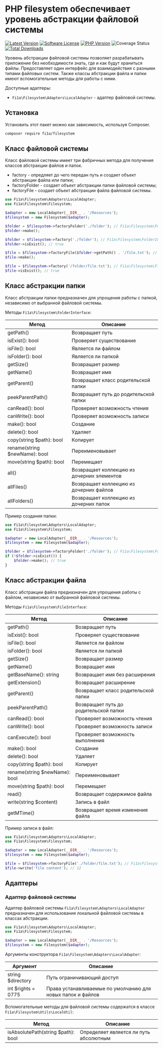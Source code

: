# PHP filesystem обеспечивает уровень абстракции файловой системы

[![Latest Version][badge-release]][packagist]
[![Software License][badge-license]][license]
[![PHP Version][badge-php]][php]
![Coverage Status][badge-coverage]
[![Total Downloads][badge-downloads]][downloads]

Уровень абстракции файловой системы позволяет разрабатывать приложение без необходимости знать,
где и как будут храниться файлы. Предоставляет один интерфейс для взаимодействия с разными типами файловых систем.
Также классы абстракции файла и папки имеют вспомогательные методы для работы с ними.

Доступные адаптеры:

- `Fi1a\Filesystem\Adapters\LocalAdapter` - адаптер файловой системы.

## Установка

Установить этот пакет можно как зависимость, используя Composer.

``` bash
composer require fi1a/filesystem
```

## Класс файловой системы

Класс файловой системы имеет три фабричных метода для получения классов абстракции файлов и папок.

- factory - опредляет до чего передан путь и создает объект абстракции файла или папки;
- factoryFolder - создает объект абстракции папки файловой системы;
- factoryFile - создает объект абстракции файла файловой системы.

```php
use Fi1a\Filesystem\Adapters\LocalAdapter;
use Fi1a\Filesystem\Filesystem;

$adapter = new LocalAdapter(__DIR__ . '/Resources');
$filesystem = new Filesystem($adapter);

$folder = $filesystem->factoryFolder('./folder'); // Fi1a\Filesystem\FolderInterface
$folder->make();

$folder = $filesystem->factory('./folder'); // Fi1a\Filesystem\FolderInterface
$folder->isExist(); // true

$file = $filesystem->factoryFile($folder->getPath() . '/file.txt'); // Fi1a\Filesystem\FileInterface
$file->make();

$file = $filesystem->factory('/folder/file.txt'); // Fi1a\Filesystem\FileInterface
$file->isExist(); // true
```

## Класс абстракции папки

Класс абстракции папки предназначен для упрощения работы с папкой, независимо от выбранной файловой системы.

Методы `Fi1a\Filesystem\FolderInterface`:

| Метод                         | Описание                                   |
|-------------------------------|--------------------------------------------|
| getPath()                     | Возвращает путь                            |
| isExist(): bool               | Проверяет существование                    |
| isFile(): bool                | Является ли файлом                         |
| isFolder(): bool              | Является ли папкой                         |
| getSize()                     | Возвращает размер                          |
| getName()                     | Возвращает имя                             |
| getParent()                   | Возвращает класс родительской папки        |
| peekParentPath()              | Возвращает путь до родительской папки      |
| canRead(): bool               | Проверяет возможность чтения               |
| canWrite(): bool              | Проверяет возможность записи               |
| make(): bool                  | Создание                                   |
| delete(): bool                | Удаляет                                    |
| copy(string $path): bool      | Копирует                                   |
| rename(string $newName): bool | Переименовывает                            |
| move(string $path): bool      | Перемещает                                 |
| all()                         | Возвращает коллекцию из дочерних элементов |
| allFiles()                    | Возвращает коллекцию из дочерних файлов    |
| allFolders()                  | Возвращает коллекцию из дочерних папок     |

Пример создания папки:

```php
use Fi1a\Filesystem\Adapters\LocalAdapter;
use Fi1a\Filesystem\Filesystem;

$adapter = new LocalAdapter(__DIR__ . '/Resources');
$filesystem = new Filesystem($adapter);

$folder = $filesystem->factoryFolder('./folder'); // Fi1a\Filesystem\FolderInterface
if (!$folder->isExist()) {
    $folder->make(); // true
}
```

## Класс абстракции файла

Класс абстракции файла предназначен для упрощения работы с файлом, независимо от выбранной файловой системы.

Методы `Fi1a\Filesystem\FileInterface`:

| Метод                         | Описание                              |
|-------------------------------|---------------------------------------|
| getPath()                     | Возвращает путь                       |
| isExist(): bool               | Проверяет существование               |
| isFile(): bool                | Является ли файлом                    |
| isFolder(): bool              | Является ли папкой                    |
| getSize()                     | Возвращает размер                     |
| getName()                     | Возвращает имя                        |
| getBaseName(): string         | Возвращает имя без расширения         |
| getExtension()                | Возвращает расширение                 |
| getParent()                   | Возвращает класс родительской папки   |
| peekParentPath()              | Возвращает путь до родительской папки |
| canRead(): bool               | Проверяет возможность чтения          |
| canWrite(): bool              | Проверяет возможность записи          |
| canExecute(): bool            | Проверяет возможность выполнения      |
| make(): bool                  | Создание                              |
| delete(): bool                | Удаляет                               |
| copy(string $path): bool      | Копирует                              |
| rename(string $newName): bool | Переименовывает                       |
| move(string $path): bool      | Перемещает                            |
| read()                        | Возвращает содержимое файла           |
| write(string $content)        | Запись в файл                         |
| getMTime()                    | Возвращает время изменения файла      |

Пример записи в файл:

```php
use Fi1a\Filesystem\Adapters\LocalAdapter;
use Fi1a\Filesystem\Filesystem;

$adapter = new LocalAdapter(__DIR__ . '/Resources');
$filesystem = new Filesystem($adapter);

$file = $filesystem->factoryFile('./folder/file.txt'); // Fi1a\Filesystem\FileInterface
$file->write('file content'); // 12
```

## Адаптеры

### Адаптер файловой системы

Адаптер файловой системы `Fi1a\Filesystem\Adapters\LocalAdapter` предназначен для использования локальной файловой системы
в классах абстракции.

```php
use Fi1a\Filesystem\Adapters\LocalAdapter;
use Fi1a\Filesystem\Filesystem;

$adapter = new LocalAdapter(__DIR__ . '/Resources');
$filesystem = new Filesystem($adapter);
```

Аргументы конструктора `Fi1a\Filesystem\Adapters\LocalAdapter`:

| Аргумент           | Описание                                                    |
|--------------------|-------------------------------------------------------------|
| string $directory  | Путь ограничивающий доступ                                  |
| int $rights = 0775 | Права устанавливаемые по умолчанию для новых папок и файлов |

Вспомогательные методы для файловой системы содержатся в классе `Fi1a\Filesystem\Utils\LocalUtil`:

| Метод                              | Описание                               |
|------------------------------------|----------------------------------------|
| isAbsolutePath(string $path): bool | Определяет является ли путь абсолютным |

[badge-release]: https://img.shields.io/packagist/v/fi1a/filesystem?label=release
[badge-license]: https://img.shields.io/github/license/fi1a/filesystem?style=flat-square
[badge-php]: https://img.shields.io/packagist/php-v/fi1a/filesystem?style=flat-square
[badge-coverage]: https://img.shields.io/badge/coverage-100%25-green
[badge-downloads]: https://img.shields.io/packagist/dt/fi1a/filesystem.svg?style=flat-square&colorB=mediumvioletred

[packagist]: https://packagist.org/packages/fi1a/filesystem
[license]: https://github.com/fi1a/filesystem/blob/master/LICENSE
[php]: https://php.net
[downloads]: https://packagist.org/packages/fi1a/filesystem